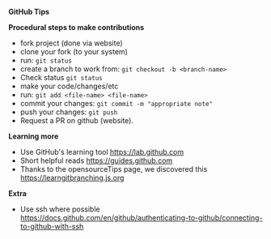 **GitHub Tips**

**Procedural steps to make contributions**

- fork project (done via website)
- clone your fork (to your system)
- run: `git status`
- create a branch to work from: `git checkout -b <branch-name>`
- Check status `git status`
- make your code/changes/etc
- run: `git add <file-name> <file-name>`
- commit your changes: `git commit -m "appropriate note"`
- push your changes: `git push`
- Request a PR on github (website).

**Learning more**

- Use GitHub's learning tool https://lab.github.com
- Short helpful reads https://guides.github.com
- Thanks to the opensourceTips page, we discovered this https://learngitbranching.js.org

**Extra**

- Use ssh where possible https://docs.github.com/en/github/authenticating-to-github/connecting-to-github-with-ssh
